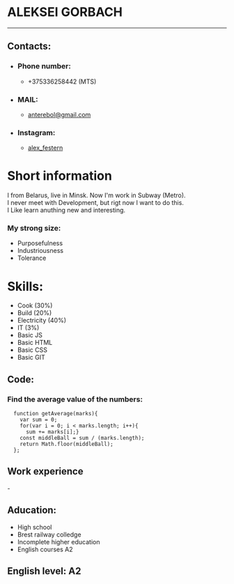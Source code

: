 # **ALEKSEI GORBACH**
***
## **Contacts:**
 * ### Phone number:
   * +375336258442 (MTS)
 * ### MAIL:
   * anterebol@gmail.com
 * ### Instagram:
   * [alex_festern](https://www.instagram.com/alex_festern/)
# **Short information**
  I from Belarus, live in Minsk. Now I'm work in Subway (Metro).\
  I never meet with Development, but rigt now I want to do this.\
  I Like learn anuthing new and interesting.
  ### My strong size:
   * Purposefulness 
   * Industriousness
   * Tolerance
   # **Skills:**
  * Cook (30%)
  * Build (20%) 
  * Electricity (40%)
  * IT (3%)
   * Basic JS
   * Basic HTML
   * Basic CSS
   * Basic GIT
## **Code:**
  ### Find the average value of the numbers:
```
  function getAverage(marks){
    var sum = 0;
    for(var i = 0; i < marks.length; i++){
      sum += marks[i];}
    const middleBall = sum / (marks.length);
    return Math.floor(middleBall);
  };
```   
## **Work experience**
 \-
## **Aducation:**
   * High school
   * Brest railway colledge
   * Incomplete higher education
   * English courses A2
## **English level: A2**